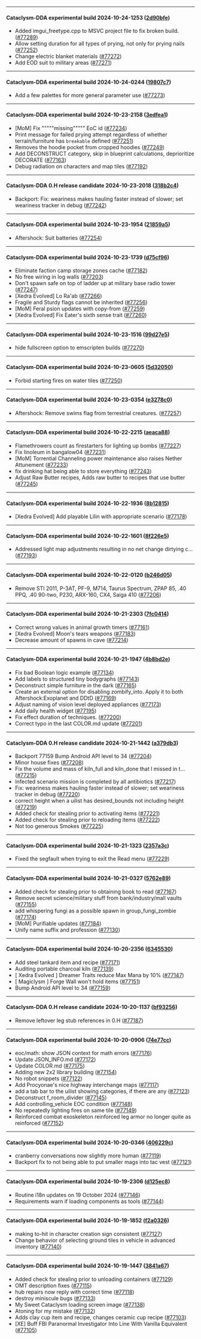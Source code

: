 
---

#### Cataclysm-DDA experimental build 2024-10-24-1253 ([2d90bfe](https://github.com/CleverRaven/Cataclysm-DDA/releases/tag/cdda-experimental-2024-10-24-1253))

* Added imgui_freetype.cpp to MSVC project file to fix broken build. ([#77289](https://github.com/CleverRaven/Cataclysm-DDA/pull/77289))
* Allow setting duration for all types of prying, not only for prying nails ([#77252](https://github.com/CleverRaven/Cataclysm-DDA/pull/77252))
* Change electric blanket materials ([#77272](https://github.com/CleverRaven/Cataclysm-DDA/pull/77272))
* Add EOD suit to military areas ([#77271](https://github.com/CleverRaven/Cataclysm-DDA/pull/77271))

---

#### Cataclysm-DDA experimental build 2024-10-24-0244 ([19807c7](https://github.com/CleverRaven/Cataclysm-DDA/releases/tag/cdda-experimental-2024-10-24-0244))

* Add a few palettes for more general parameter use ([#77273](https://github.com/CleverRaven/Cataclysm-DDA/pull/77273))

---

#### Cataclysm-DDA experimental build 2024-10-23-2158 ([3edfea1](https://github.com/CleverRaven/Cataclysm-DDA/releases/tag/cdda-experimental-2024-10-23-2158))

* [MoM] Fix """""missing""""" EoC id ([#77234](https://github.com/CleverRaven/Cataclysm-DDA/pull/77234))
* Print message for failed prying attempt regardless of whether terrain/furniture has `breakable` defined ([#77251](https://github.com/CleverRaven/Cataclysm-DDA/pull/77251))
* Removes the hoodie pocket from cropped hoodies ([#77249](https://github.com/CleverRaven/Cataclysm-DDA/pull/77249))
* Add DECONSTRUCT category, skip in blueprint calculations, deprioritize DECORATE ([#77163](https://github.com/CleverRaven/Cataclysm-DDA/pull/77163))
* Debug radiation on characters and map tiles ([#77192](https://github.com/CleverRaven/Cataclysm-DDA/pull/77192))

---

#### Cataclysm-DDA 0.H release candidate 2024-10-23-2018 ([318b2c4](https://github.com/CleverRaven/Cataclysm-DDA/releases/tag/cdda-0.H-2024-10-23-2018))

* Backport: Fix: weariness makes hauling faster instead of slower; set weariness tracker in debug ([#77242](https://github.com/CleverRaven/Cataclysm-DDA/pull/77242))

---

#### Cataclysm-DDA experimental build 2024-10-23-1954 ([21859a5](https://github.com/CleverRaven/Cataclysm-DDA/releases/tag/cdda-experimental-2024-10-23-1954))

* Aftershock: Suit batteries ([#77254](https://github.com/CleverRaven/Cataclysm-DDA/pull/77254))

---

#### Cataclysm-DDA experimental build 2024-10-23-1739 ([d75cf96](https://github.com/CleverRaven/Cataclysm-DDA/releases/tag/cdda-experimental-2024-10-23-1739))

* Eliminate faction camp storage zones cache ([#77182](https://github.com/CleverRaven/Cataclysm-DDA/pull/77182))
* No free wiring in log walls ([#77203](https://github.com/CleverRaven/Cataclysm-DDA/pull/77203))
* Don't spawn safe on top of ladder up at military base radio tower ([#77247](https://github.com/CleverRaven/Cataclysm-DDA/pull/77247))
* [Xedra Evolved] Lo Ra'ab ([#77266](https://github.com/CleverRaven/Cataclysm-DDA/pull/77266))
* Fragile and Sturdy flags cannot be inherited ([#77256](https://github.com/CleverRaven/Cataclysm-DDA/pull/77256))
* [MoM] Feral psion updates with copy-from ([#77259](https://github.com/CleverRaven/Cataclysm-DDA/pull/77259))
* [Xedra Evolved] Fix Eater's sixth sense trait ([#77260](https://github.com/CleverRaven/Cataclysm-DDA/pull/77260))

---

#### Cataclysm-DDA experimental build 2024-10-23-1516 ([99d27e5](https://github.com/CleverRaven/Cataclysm-DDA/releases/tag/cdda-experimental-2024-10-23-1516))

* hide fullscreen option to emscripten builds ([#77270](https://github.com/CleverRaven/Cataclysm-DDA/pull/77270))

---

#### Cataclysm-DDA experimental build 2024-10-23-0605 ([5d32050](https://github.com/CleverRaven/Cataclysm-DDA/releases/tag/cdda-experimental-2024-10-23-0605))

* Forbid starting fires on water tiles ([#77250](https://github.com/CleverRaven/Cataclysm-DDA/pull/77250))

---

#### Cataclysm-DDA experimental build 2024-10-23-0354 ([e3278c0](https://github.com/CleverRaven/Cataclysm-DDA/releases/tag/cdda-experimental-2024-10-23-0354))

* Aftershock: Remove swims flag from terrestrial creatures. ([#77257](https://github.com/CleverRaven/Cataclysm-DDA/pull/77257))

---

#### Cataclysm-DDA experimental build 2024-10-22-2215 ([aeaca88](https://github.com/CleverRaven/Cataclysm-DDA/releases/tag/cdda-experimental-2024-10-22-2215))

* Flamethrowers count as firestarters for lighting up bombs ([#77227](https://github.com/CleverRaven/Cataclysm-DDA/pull/77227))
* Fix linoleum in bangalow04 ([#77231](https://github.com/CleverRaven/Cataclysm-DDA/pull/77231))
* [MoM] Torrential Channeling power maintenance also raises Nether Attunement ([#77233](https://github.com/CleverRaven/Cataclysm-DDA/pull/77233))
* fix drinking hat being able to store everything ([#77243](https://github.com/CleverRaven/Cataclysm-DDA/pull/77243))
* Adjust Raw Butter recipes, Adds raw butter to recipes that use butter ([#77245](https://github.com/CleverRaven/Cataclysm-DDA/pull/77245))

---

#### Cataclysm-DDA experimental build 2024-10-22-1936 ([8b12815](https://github.com/CleverRaven/Cataclysm-DDA/releases/tag/cdda-experimental-2024-10-22-1936))

* [Xedra Evolved] Add playable Lilin with appropriate scenario ([#77178](https://github.com/CleverRaven/Cataclysm-DDA/pull/77178))

---

#### Cataclysm-DDA experimental build 2024-10-22-1601 ([8f226e5](https://github.com/CleverRaven/Cataclysm-DDA/releases/tag/cdda-experimental-2024-10-22-1601))

* Addressed light map adjustments resulting in no net change dirtying c… ([#77193](https://github.com/CleverRaven/Cataclysm-DDA/pull/77193))

---

#### Cataclysm-DDA experimental build 2024-10-22-0120 ([b246d05](https://github.com/CleverRaven/Cataclysm-DDA/releases/tag/cdda-experimental-2024-10-22-0120))

* Remove STI 2011, P-3AT, PF-9, M714, Taurus Spectrum, ZPAP 85, .40 PPQ, .40 90-two, P230, ARX-160, CX4, Saiga 410 ([#77206](https://github.com/CleverRaven/Cataclysm-DDA/pull/77206))

---

#### Cataclysm-DDA experimental build 2024-10-21-2303 ([7fc0414](https://github.com/CleverRaven/Cataclysm-DDA/releases/tag/cdda-experimental-2024-10-21-2303))

* Correct wrong values in animal growth timers ([#77161](https://github.com/CleverRaven/Cataclysm-DDA/pull/77161))
* [Xedra Evolved] Moon's tears weapons ([#77183](https://github.com/CleverRaven/Cataclysm-DDA/pull/77183))
* Decrease amount of spawns in cave ([#77214](https://github.com/CleverRaven/Cataclysm-DDA/pull/77214))

---

#### Cataclysm-DDA experimental build 2024-10-21-1947 ([4b8bd2e](https://github.com/CleverRaven/Cataclysm-DDA/releases/tag/cdda-experimental-2024-10-21-1947))

* Fix bad Boolean logic example ([#77134](https://github.com/CleverRaven/Cataclysm-DDA/pull/77134))
* Add labels to structured tiny bodygraphs ([#77143](https://github.com/CleverRaven/Cataclysm-DDA/pull/77143))
* Deconstruct simple furniture in the dark ([#77165](https://github.com/CleverRaven/Cataclysm-DDA/pull/77165))
* Create an external option for disabling zombify_into. Apply it to both Aftershock:Exoplanet and DDtD ([#77169](https://github.com/CleverRaven/Cataclysm-DDA/pull/77169))
* Adjust naming of vision level deployed appliances ([#77173](https://github.com/CleverRaven/Cataclysm-DDA/pull/77173))
* Add daily health widget ([#77195](https://github.com/CleverRaven/Cataclysm-DDA/pull/77195))
* Fix effect duration of techniques. ([#77200](https://github.com/CleverRaven/Cataclysm-DDA/pull/77200))
* Correct typo in the last COLOR.md update ([#77201](https://github.com/CleverRaven/Cataclysm-DDA/pull/77201))

---

#### Cataclysm-DDA 0.H release candidate 2024-10-21-1442 ([a379db3](https://github.com/CleverRaven/Cataclysm-DDA/releases/tag/cdda-0.H-2024-10-21-1442))

* Backport 77159 Bump Android API level to 34 ([#77204](https://github.com/CleverRaven/Cataclysm-DDA/pull/77204))
* Minor house fixes ([#77208](https://github.com/CleverRaven/Cataclysm-DDA/pull/77208))
* Fix the volume and mass of kiln_full and kiln_done that I missed in t… ([#77215](https://github.com/CleverRaven/Cataclysm-DDA/pull/77215))
* Infected scenario mission is completed by all antibiotics ([#77217](https://github.com/CleverRaven/Cataclysm-DDA/pull/77217))
* Fix: weariness makes hauling faster instead of slower; set weariness tracker in debug ([#77220](https://github.com/CleverRaven/Cataclysm-DDA/pull/77220))
* correct height when a uilist has desired_bounds not including height ([#77219](https://github.com/CleverRaven/Cataclysm-DDA/pull/77219))
* Added check for stealing prior to activating items ([#77221](https://github.com/CleverRaven/Cataclysm-DDA/pull/77221))
* Added check for stealing prior to reloading items ([#77222](https://github.com/CleverRaven/Cataclysm-DDA/pull/77222))
* Not too generous Smokes ([#77225](https://github.com/CleverRaven/Cataclysm-DDA/pull/77225))

---

#### Cataclysm-DDA experimental build 2024-10-21-1323 ([2357a3c](https://github.com/CleverRaven/Cataclysm-DDA/releases/tag/cdda-experimental-2024-10-21-1323))

* Fixed the segfault when trying to exit the Read menu ([#77229](https://github.com/CleverRaven/Cataclysm-DDA/pull/77229))

---

#### Cataclysm-DDA experimental build 2024-10-21-0327 ([5762e89](https://github.com/CleverRaven/Cataclysm-DDA/releases/tag/cdda-experimental-2024-10-21-0327))

* Added check for stealing prior to obtaining book to read ([#77167](https://github.com/CleverRaven/Cataclysm-DDA/pull/77167))
* Remove secret science/military stuff from bank/industry/mall vaults ([#77155](https://github.com/CleverRaven/Cataclysm-DDA/pull/77155))
* add whispering fungi as a possible spawn in group_fungi_zombie ([#77174](https://github.com/CleverRaven/Cataclysm-DDA/pull/77174))
* [MoM] Purifiable updates ([#77184](https://github.com/CleverRaven/Cataclysm-DDA/pull/77184))
* Unify name suffix and profession ([#77130](https://github.com/CleverRaven/Cataclysm-DDA/pull/77130))

---

#### Cataclysm-DDA experimental build 2024-10-20-2356 ([6345530](https://github.com/CleverRaven/Cataclysm-DDA/releases/tag/cdda-experimental-2024-10-20-2356))

* Add steel tankard item and recipe ([#77171](https://github.com/CleverRaven/Cataclysm-DDA/pull/77171))
* Auditing portable charcoal kiln ([#77139](https://github.com/CleverRaven/Cataclysm-DDA/pull/77139))
* [ Xedra Evolved ] Dreamer Traits reduce Max Mana by 10% ([#77147](https://github.com/CleverRaven/Cataclysm-DDA/pull/77147))
* [ Magiclysm ] Forge Wall won't hold items ([#77151](https://github.com/CleverRaven/Cataclysm-DDA/pull/77151))
* Bump Android API level to 34 ([#77159](https://github.com/CleverRaven/Cataclysm-DDA/pull/77159))

---

#### Cataclysm-DDA 0.H release candidate 2024-10-20-1137 ([bf93256](https://github.com/CleverRaven/Cataclysm-DDA/releases/tag/cdda-0.H-2024-10-20-1137))

* Remove leftover leg stub references in 0.H ([#77187](https://github.com/CleverRaven/Cataclysm-DDA/pull/77187))

---

#### Cataclysm-DDA experimental build 2024-10-20-0906 ([74e77cc](https://github.com/CleverRaven/Cataclysm-DDA/releases/tag/cdda-experimental-2024-10-20-0906))

* eoc/math: show JSON context for math errors ([#77176](https://github.com/CleverRaven/Cataclysm-DDA/pull/77176))
* Update JSON_INFO.md ([#77172](https://github.com/CleverRaven/Cataclysm-DDA/pull/77172))
* Update COLOR.md ([#77175](https://github.com/CleverRaven/Cataclysm-DDA/pull/77175))
* Adding new 2x2 library building ([#77154](https://github.com/CleverRaven/Cataclysm-DDA/pull/77154))
* No robot snippets ([#77122](https://github.com/CleverRaven/Cataclysm-DDA/pull/77122))
* Add Procyonae's nice highway interchange maps ([#77117](https://github.com/CleverRaven/Cataclysm-DDA/pull/77117))
* add a tab bar to the uilist showing categories, if there are any ([#77123](https://github.com/CleverRaven/Cataclysm-DDA/pull/77123))
* Deconstruct f_room_divider ([#77145](https://github.com/CleverRaven/Cataclysm-DDA/pull/77145))
* Add controlling_vehicle EOC condition ([#77148](https://github.com/CleverRaven/Cataclysm-DDA/pull/77148))
* No repeatedly lighting fires on same tile ([#77149](https://github.com/CleverRaven/Cataclysm-DDA/pull/77149))
* Reinforced combat exoskeleton reinforced leg armor no longer quite as reinforced ([#77152](https://github.com/CleverRaven/Cataclysm-DDA/pull/77152))

---

#### Cataclysm-DDA experimental build 2024-10-20-0346 ([406229c](https://github.com/CleverRaven/Cataclysm-DDA/releases/tag/cdda-experimental-2024-10-20-0346))

* cranberry conversations now slightly more human ([#77119](https://github.com/CleverRaven/Cataclysm-DDA/pull/77119))
* Backport fix to not being able to put smaller mags into tac vest ([#77121](https://github.com/CleverRaven/Cataclysm-DDA/pull/77121))

---

#### Cataclysm-DDA experimental build 2024-10-19-2306 ([d125ec8](https://github.com/CleverRaven/Cataclysm-DDA/releases/tag/cdda-experimental-2024-10-19-2306))

* Routine i18n updates on 19 October 2024 ([#77146](https://github.com/CleverRaven/Cataclysm-DDA/pull/77146))
* Requirements warn if loading components as tools ([#77144](https://github.com/CleverRaven/Cataclysm-DDA/pull/77144))

---

#### Cataclysm-DDA experimental build 2024-10-19-1852 ([f2a0326](https://github.com/CleverRaven/Cataclysm-DDA/releases/tag/cdda-experimental-2024-10-19-1852))

* making to-hit in character creation sign consistent ([#77127](https://github.com/CleverRaven/Cataclysm-DDA/pull/77127))
* Change behavior of selecting ground tiles in vehicle in advanced inventory ([#77140](https://github.com/CleverRaven/Cataclysm-DDA/pull/77140))

---

#### Cataclysm-DDA experimental build 2024-10-19-1447 ([3841a67](https://github.com/CleverRaven/Cataclysm-DDA/releases/tag/cdda-experimental-2024-10-19-1447))

* Added check for stealing prior to unloading containers ([#77129](https://github.com/CleverRaven/Cataclysm-DDA/pull/77129))
* OMT description fixes ([#77115](https://github.com/CleverRaven/Cataclysm-DDA/pull/77115))
* hub repairs now reply with correct time ([#77118](https://github.com/CleverRaven/Cataclysm-DDA/pull/77118))
* destroy miniscule bugs ([#77133](https://github.com/CleverRaven/Cataclysm-DDA/pull/77133))
* My Sweet Cataclysm loading screen image ([#77138](https://github.com/CleverRaven/Cataclysm-DDA/pull/77138))
* Atoning for my mistake ([#77132](https://github.com/CleverRaven/Cataclysm-DDA/pull/77132))
* Adds clay cup item and recipe, changes ceramic cup recipe ([#77103](https://github.com/CleverRaven/Cataclysm-DDA/pull/77103))
* [XE] Buff FBI Paranormal Investigator Into Line With Vanilla Equivalent ([#77105](https://github.com/CleverRaven/Cataclysm-DDA/pull/77105))
